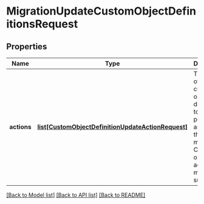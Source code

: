 # MigrationUpdateCustomObjectDefinitionsRequest

## Properties
Name | Type | Description | Notes
------------ | ------------- | ------------- | -------------
**actions** | [**list[CustomObjectDefinitionUpdateActionRequest]**](CustomObjectDefinitionUpdateActionRequest.md) | The actions of updating custom object definitions, to be performed as parts of the migration.  Currently only one action per migration is supported. | 

[[Back to Model list]](../README.md#documentation-for-models) [[Back to API list]](../README.md#documentation-for-api-endpoints) [[Back to README]](../README.md)


